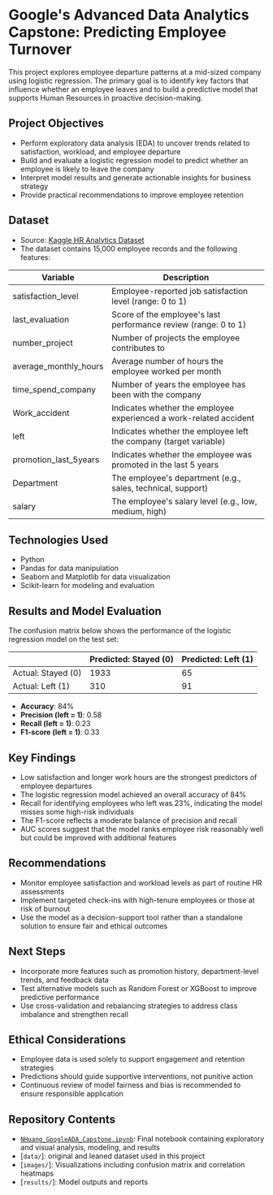 # Google's Advanced Data Analytics Capstone: Predicting Employee Turnover

This project explores employee departure patterns at a mid-sized company using logistic regression. The primary goal is to identify key factors that influence whether an employee leaves and to build a predictive model that supports Human Resources in proactive decision-making.

## Project Objectives

- Perform exploratory data analysis (EDA) to uncover trends related to satisfaction, workload, and employee departure
- Build and evaluate a logistic regression model to predict whether an employee is likely to leave the company
- Interpret model results and generate actionable insights for business strategy
- Provide practical recommendations to improve employee retention

## Dataset

- Source: [Kaggle HR Analytics Dataset](https://www.kaggle.com/datasets/mfaisalqureshi/hr-analytics-and-job-prediction)
- The dataset contains 15,000 employee records and the following features:

| Variable               | Description                                                              |
|------------------------|---------------------------------------------------------------------------|
| satisfaction_level     | Employee-reported job satisfaction level (range: 0 to 1)                 |
| last_evaluation        | Score of the employee's last performance review (range: 0 to 1)          |
| number_project         | Number of projects the employee contributes to                           |
| average_monthly_hours  | Average number of hours the employee worked per month                    |
| time_spend_company     | Number of years the employee has been with the company                   |
| Work_accident          | Indicates whether the employee experienced a work-related accident       |
| left                   | Indicates whether the employee left the company (target variable)        |
| promotion_last_5years  | Indicates whether the employee was promoted in the last 5 years          |
| Department             | The employee's department (e.g., sales, technical, support)              |
| salary                 | The employee's salary level (e.g., low, medium, high)                    |


## Technologies Used

- Python 
- Pandas for data manipulation  
- Seaborn and Matplotlib for data visualization  
- Scikit-learn for modeling and evaluation

## Results and Model Evaluation
The confusion matrix below shows the performance of the logistic regression model on the test set:

|                | Predicted: Stayed (0) | Predicted: Left (1) |
|----------------|------------------------|----------------------|
| Actual: Stayed (0) | 1933                   | 65                   |
| Actual: Left (1)   | 310                    | 91                   |

- **Accuracy**: 84%  
- **Precision (left = 1)**: 0.58  
- **Recall (left = 1)**: 0.23  
- **F1-score (left = 1)**: 0.33

## Key Findings

- Low satisfaction and longer work hours are the strongest predictors of employee departures
- The logistic regression model achieved an overall accuracy of 84%
- Recall for identifying employees who left was 23%, indicating the model misses some high-risk individuals
- The F1-score reflects a moderate balance of precision and recall
- AUC scores suggest that the model ranks employee risk reasonably well but could be improved with additional features

## Recommendations

- Monitor employee satisfaction and workload levels as part of routine HR assessments
- Implement targeted check-ins with high-tenure employees or those at risk of burnout
- Use the model as a decision-support tool rather than a standalone solution to ensure fair and ethical outcomes

## Next Steps

- Incorporate more features such as promotion history, department-level trends, and feedback data
- Test alternative models such as Random Forest or XGBoost to improve predictive performance
- Use cross-validation and rebalancing strategies to address class imbalance and strengthen recall

## Ethical Considerations

- Employee data is used solely to support engagement and retention strategies
- Predictions should guide supportive interventions, not punitive action
- Continuous review of model fairness and bias is recommended to ensure responsible application

## Repository Contents

- [`NHuang_GoogleADA_Capstone.ipynb`](https://github.com/natalie-ava/GoogleADA_Capstone/blob/main/NHuang_GoogleADA_Capstone.ipynb): Final notebook containing exploratory and visual analysis, modeling, and results
- [`data/`]: original and leaned dataset used in this project
- [`images/`]: Visualizations including confusion matrix and correlation heatmaps
- [`results/`]: Model outputs and reports
